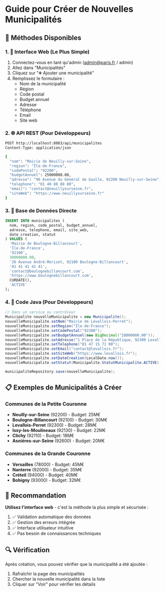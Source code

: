 # Guide pour Créer de Nouvelles Municipalités

## 🎯 Méthodes Disponibles

### 1. 📱 Interface Web (Le Plus Simple)
1. Connectez-vous en tant qu'admin (admin@paris.fr / admin)
2. Allez dans "Municipalités" 
3. Cliquez sur "➕ Ajouter une municipalité"
4. Remplissez le formulaire :
   - Nom de la municipalité
   - Région
   - Code postal
   - Budget annuel
   - Adresse
   - Téléphone
   - Email
   - Site web

### 2. 🌐 API REST (Pour Développeurs)
```bash
POST http://localhost:8083/api/municipalites
Content-Type: application/json

{
  "nom": "Mairie de Neuilly-sur-Seine",
  "region": "Île-de-France",
  "codePostal": "92200",
  "budgetAnnuel": 25000000.00,
  "adresse": "96 Avenue du Général de Gaulle, 92200 Neuilly-sur-Seine",
  "telephone": "01 40 88 88 88",
  "email": "contact@neuillysurseine.fr",
  "siteWeb": "https://www.neuillysurseine.fr"
}
```

### 3. 💾 Base de Données Directe
```sql
INSERT INTO municipalites (
  nom, region, code_postal, budget_annuel, 
  adresse, telephone, email, site_web, 
  date_creation, statut
) VALUES (
  'Mairie de Boulogne-Billancourt',
  'Île-de-France', 
  '92100',
  30000000.00,
  '26 Avenue André-Morizet, 92100 Boulogne-Billancourt',
  '01 41 41 41 41',
  'contact@boulognebillancourt.com',
  'https://www.boulognebillancourt.com',
  CURDATE(),
  'ACTIVE'
);
```

### 4. 🔧 Code Java (Pour Développeurs)
```java
// Dans un service ou contrôleur
Municipalite nouvelleMunicipalite = new Municipalite();
nouvelleMunicipalite.setNom("Mairie de Levallois-Perret");
nouvelleMunicipalite.setRegion("Île-de-France");
nouvelleMunicipalite.setCodePostal("92300");
nouvelleMunicipalite.setBudgetAnnuel(new BigDecimal("28000000.00"));
nouvelleMunicipalite.setAdresse("1 Place de la République, 92300 Levallois-Perret");
nouvelleMunicipalite.setTelephone("01 47 15 71 00");
nouvelleMunicipalite.setEmail("contact@levallois.fr");
nouvelleMunicipalite.setSiteWeb("https://www.levallois.fr");
nouvelleMunicipalite.setDateCreation(LocalDate.now());
nouvelleMunicipalite.setStatut(Municipalite.StatutMunicipalite.ACTIVE);

municipaliteRepository.save(nouvelleMunicipalite);
```

## 📋 Exemples de Municipalités à Créer

### Communes de la Petite Couronne
- **Neuilly-sur-Seine** (92200) - Budget: 25M€
- **Boulogne-Billancourt** (92100) - Budget: 30M€  
- **Levallois-Perret** (92300) - Budget: 28M€
- **Issy-les-Moulineaux** (92130) - Budget: 22M€
- **Clichy** (92110) - Budget: 18M€
- **Asnières-sur-Seine** (92600) - Budget: 20M€

### Communes de la Grande Couronne
- **Versailles** (78000) - Budget: 45M€
- **Nanterre** (92000) - Budget: 35M€
- **Créteil** (94000) - Budget: 40M€
- **Bobigny** (93000) - Budget: 32M€

## 🚀 Recommandation

**Utilisez l'interface web** - c'est la méthode la plus simple et sécurisée :
1. ✅ Validation automatique des données
2. ✅ Gestion des erreurs intégrée
3. ✅ Interface utilisateur intuitive
4. ✅ Pas besoin de connaissances techniques

## 🔍 Vérification

Après création, vous pouvez vérifier que la municipalité a été ajoutée :
1. Rafraîchir la page des municipalités
2. Chercher la nouvelle municipalité dans la liste
3. Cliquer sur "Voir" pour vérifier les détails


